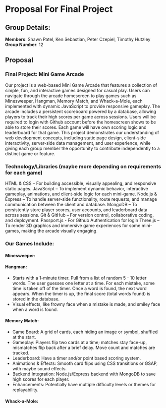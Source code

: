 # Proposal For Final Project

## Group Details:

 **Members**: Shawn Patel, Ken Sebastian, Peter Czepiel, Timothy Hutzley <br>
 **Group Number**: 12

## Proposal

### Final Project: Mini Game Arcade

Our project is a web-based Mini Game Arcade that features a collection of simple, fun, and interactive games designed for casual play. 
Users can navigate through the arcade homescreen to play games such as Minesweeper, Hangman, Memory Match, and Whack-a-Mole, each implemented with dynamic JavaScript to provide responsive gameplay. 
The arcade includes a persistent scoreboard powered by a database, allowing players to track their high scores per game across sessions.
Users will be required to login with Github account before the homescreen shows to be able to store their scores. Each game will have own scoring logic and leaderboard for that game.
This project demonstrates our understanding of web development concepts, including static page design, client-side interactivity, server-side data management, and user experience, 
while giving each group member the opportunity to contribute independently to a distinct game or feature.


### Technology/Libraries (maybe more depending on requirements for each game)
HTML & CSS – For building accessible, visually appealing, and responsive static pages.
JavaScript – To implement dynamic behavior, interactive gameplay, animations, and client-side logic for each mini-game.
Node.js & Express – To handle server-side functionality, route requests, and manage communication between the client and database.
MongoDB – To persistently store player scores, user accounts, and leaderboard data across sessions.
Git & GitHub – For version control, collaborative coding, and deployment.
Passport.js - For Github Authentication for login
Three.js – To render 3D graphics and immersive game experiences for some mini-games, making the arcade visually engaging.

### Our Games Include:

#### Minesweeper:

#### Hangman:

- Starts with a 1-minute timer. Pull from a list of random 5 - 10 letter words. The user guesses one letter at a time. For each mistake, some time is taken off of the timer. Once a word is found, the next word appears. When the timer is up, the final score (total words found) is stored in the database.
- Visual effects, like frowny face when a mistake is made, and smiley face when a word is found.

#### Memory Match:
- Game Board: A grid of cards, each hiding an image or symbol, shuffled at the start.
- Gameplay: Players flip two cards at a time; matches stay face-up, mismatches flip back after a brief delay. Move count and matches are tracked.
- Leaderboard: Have a timer and/or point based scoring system.
- Animations & Effects: Smooth card flips using CSS transitions or GSAP, with maybe sound effects.
- Backend Integration: Node.js/Express backend with MongoDB to save high scores for each player.
- Enhancements: Potentially have multiple difficulty levels or themes for replayability.

#### Whack-a-Mole:

